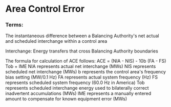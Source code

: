 # Area Control Error

###  Terms:

The instantaneous difference between a Balancing Authority's net actual and scheduled interchange within a control area

Interchange:
Energy transfers that cross Balancing Authority boundaries


The formula for calculation of ACE follows:
ACE = (NIA - NIS) - 10b (FA - FS) Tob + IME
NIA represents actual net interchange (MWs)
NIS represents scheduled net interchange (MWs)
b represents the control area's frequency bias setting (MW/0.1 Hz)
FA represents actual system frequency (Hz)
FS represents scheduled system frequency (60.0 Hz in America)
Tob represents scheduled interchange energy used to bilaterally correct inadvertent accumulations (MWs)
IME represents a manually entered amount to compensate for known equipment error (MWs)
